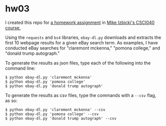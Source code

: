# hw03

I created this repo for [a homework assignment](https://github.com/mikeizbicki/cmc-csci040/tree/2021fall/hw_03) in [Mike Izbicki's CSCI040 course.](https://github.com/mikeizbicki/cmc-csci040)

Using the `requests` and `bs4` libraries, `ebay-dl.py` downloads and extracts the first 10 webpage results for a given eBay search term. As examples, I have conducted eBay searches for "claremont mckenna," "pomona college," and "donald trump autograph."

To generate the results as json files, type each of the following into the command line:
```
$ python ebay-dl.py 'claremont mckenna'
$ python ebay-dl.py 'pomona college'
$ python ebay-dl.py 'donald trump autograph'
```

To generate the results as csv files, type the commands with a `--csv` flag, as so:
```
$ python ebay-dl.py 'claremont mckenna' --csv
$ python ebay-dl.py 'pomona college' --csv
$ python ebay-dl.py 'donald trump autograph' --csv
```
